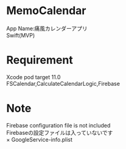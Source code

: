 # MemoCalendar
App Name:痛風カレンダーアプリ<br>
Swift(MVP)
# Requirement
Xcode pod target 11.0<br>
FSCalendar,CalculateCalendarLogic,Firebase
# Note
Firebase configuration file is not included<br>
Firebaseの設定ファイルは入っていないです<br>
× GoogleService-info.plist<br>
